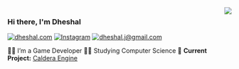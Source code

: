 <img align="right" src="https://github-readme-stats.vercel.app/api?username=dheshalj&hide_border=true&hide_rank=true&show_icons=true&title_color=606060&text_color=606060&bg_color=00000000">

### Hi there, I'm Dheshal

[![dheshal.com](https://img.shields.io/static/v1?label=dheshal.com&message=%20&color=white&logo=&style=flat-square&logoColor=white)](https://www.dheshal.com/)
[![Instagram](https://img.shields.io/static/v1?label=Discord&message=%20&color=7289da&logo=Discord&style=flat-square&logoColor=white)](https://www.instagram.com/dheshalj/)
[![dheshal.j@gmail.com](https://img.shields.io/static/v1?label=dev@dheshal.com&message=%20&color=EA4335&logo=gmail&style=flat-square&logoColor=white)](mailto:dev@dheshal.com)

👨‍💻 I’m a Game Developer
👨‍🎓 Studying Computer Science
🚧 **Current Project:** [Caldera Engine](https://github.com/dheshalj/Caldera)
